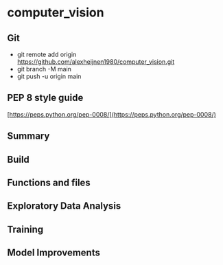 # computer_vision

## Git
* git remote add origin https://github.com/alexheijnen1980/computer_vision.git  
* git branch -M main  
* git push -u origin main 

## PEP 8 style guide
[https://peps.python.org/pep-0008/](https://peps.python.org/pep-0008/)

## Summary

## Build

## Functions and files

## Exploratory Data Analysis

## Training

## Model Improvements
